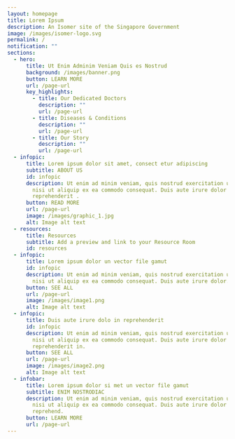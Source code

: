 ```yaml
---
layout: homepage
title: Lorem Ipsum
description: An Isomer site of the Singapore Government
image: /images/isomer-logo.svg
permalink: /
notification: ""
sections:
  - hero:
      title: Ut Enim Adminim Veniam Quis es Nostrud
      background: /images/banner.png
      button: LEARN MORE
      url: /page-url
      key_highlights:
        - title: Our Dedicated Doctors
          description: ""
          url: /page-url
        - title: Diseases & Conditions
          description: ""
          url: /page-url
        - title: Our Story
          description: ""
          url: /page-url
  - infopic:
      title: Lorem ipsum dolor sit amet, consect etur adipiscing
      subtitle: ABOUT US
      id: infopic
      description: Ut enim ad minim veniam, quis nostrud exercitation ullamco laboris
        nisi ut aliquip ex ea commodo consequat. Duis aute irure dolor in
        reprehenderit .
      button: READ MORE
      url: /page-url
      image: /images/graphic_1.jpg
      alt: Image alt text
  - resources:
      title: Resources
      subtitle: Add a preview and link to your Resource Room
      id: resources
  - infopic:
      title: Lorem ipsum dolor un vector file gamut
      id: infopic
      description: Ut enim ad minim veniam, quis nostrud exercitation ullamco laboris
        nisi ut aliquip ex ea commodo consequat. Duis aute irure dolor.
      button: SEE ALL
      url: /page-url
      image: /images/image1.png
      alt: Image alt text
  - infopic:
      title: Duis aute irure dolo in reprehenderit
      id: infopic
      description: Ut enim ad minim veniam, quis nostrud exercitation ullamco laboris
        nisi ut aliquip ex ea commodo consequat. Duis aute irure dolor in
        reprehenderit in.
      button: SEE ALL
      url: /page-url
      image: /images/image2.png
      alt: Image alt text
  - infobar:
      title: Lorem ipsum dolor si met un vector file gamut
      subtitle: ENIM NOSTRODIAC
      description: Ut enim ad minim veniam, quis nostrud exercitation ullamco laboris
        nisi ut aliquip ex ea commodo consequat. Duis aute irure dolor in
        reprehend.
      button: LEARN MORE
      url: /page-url
---
```

